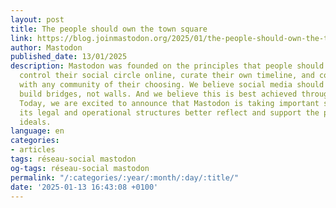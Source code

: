 ```yaml
---
layout: post
title: The people should own the town square
link: https://blog.joinmastodon.org/2025/01/the-people-should-own-the-town-square
author: Mastodon
published_date: 13/01/2025
description: Mastodon was founded on the principles that people should be able to
  control their social circle online, curate their own timeline, and convene freely
  with any community of their choosing. We believe social media should help users
  build bridges, not walls. And we believe this is best achieved through federation.
  Today, we are excited to announce that Mastodon is taking important steps to ensure
  its legal and operational structures better reflect and support the pursuit of these
  ideals.
language: en
categories:
- articles
tags: réseau-social mastodon
og-tags: réseau-social mastodon
permalink: "/:categories/:year/:month/:day/:title/"
date: '2025-01-13 16:43:08 +0100'
---
```

